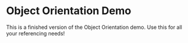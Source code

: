 # Object Orientation Demo

This is a finished version of the Object Orientation demo. Use this for all your referencing needs!